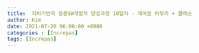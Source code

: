 ```yaml
---
title:  자바기반의 응용SW개발자 양성과정 10일차 - 제어문 마무리 + 클래스
author: Kim
date: 2021-07-20 06:00:00 +0900
categories : [Increpas]
tags: [Increpas]
---
```

